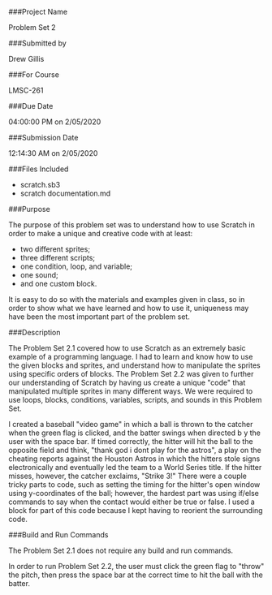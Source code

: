 ###Project Name

Problem Set 2

###Submitted by

Drew Gillis

###For Course

LMSC-261

###Due Date

04:00:00 PM on 2/05/2020

###Submission Date

12:14:30 AM on 2/05/2020

###Files Included

* scratch.sb3
* scratch documentation.md

###Purpose

The purpose of this problem set was to understand how to use Scratch in order to make a unique and creative code with at least:

* two different sprites; 
* three different scripts; 
* one condition, loop, and variable;
* one sound;
* and one custom block.

It is easy to do so with the materials and examples given in class, so in order to show what we have learned and how to use it, uniqueness may have been the most important part of the problem set.

###Description

The Problem Set 2.1 covered how to use Scratch as an extremely basic example of a programming language. I had to learn and know how to use the given blocks and sprites, and understand how to manipulate the sprites using specific orders of blocks. The Problem Set 2.2 was given to further our understanding of Scratch by having us create a unique "code" that manipulated multiple sprites in many different ways. We were required to use loops, blocks, conditions, variables, scripts, and sounds in this Problem Set. 

I created a baseball "video game" in which a ball is thrown to the catcher when the green flag is clicked, and the batter swings when directed b y the user with the space bar. If timed correctly, the hitter will hit the ball to the opposite field and think, "thank god i dont play for the astros", a play on the cheating reports against the Houston Astros in which the hitters stole signs electronically and eventually led the team to a World Series title. If the hitter misses, however, the catcher exclaims, "Strike 3!" There were a couple tricky parts to code, such as setting the timing for the hitter's open window using y-coordinates of the ball; however, the hardest part was using if/else commands to say when the contact would either be true or false. I used a block for part of this code because I kept having to reorient the surrounding code.

###Build and Run Commands

The Problem Set 2.1 does not require any build and run commands. 

In order to run Problem Set 2.2, the user must click the green flag to "throw" the pitch, then press the space bar at the correct time to hit the ball with the batter.
